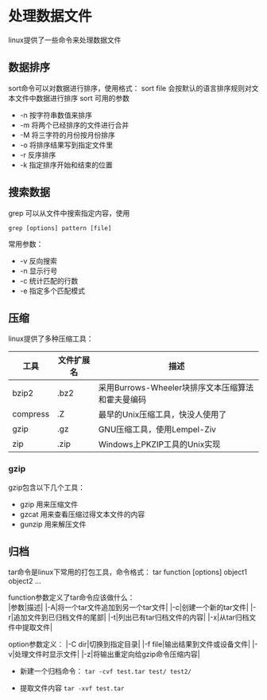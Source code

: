 # 处理数据文件
linux提供了一些命令来处理数据文件  

## 数据排序
sort命令可以对数据进行排序，使用格式：
sort file
会按默认的语言排序规则对文本文件中数据进行排序
sort 可用的参数  
* -n 按字符串数值来排序
* -m 将两个已经排序的文件进行合并
* -M 将三字符的月份按月份排序
* -o 将排序结果写到指定文件里
* -r 反序排序
* -k 指定排序开始和结束的位置

## 搜索数据
grep 可以从文件中搜索指定内容，使用
```
grep [options] pattern [file]
```
常用参数：
* -v 反向搜索
* -n 显示行号
* -c 统计匹配的行数
* -e 指定多个匹配模式

## 压缩
linux提供了多种压缩工具：  

|工具|文件扩展名|描述|
|---|---|---|
|bzip2|.bz2|采用Burrows-Wheeler块排序文本压缩算法和霍夫曼编码|
|compress|.Z|最早的Unix压缩工具，快没人使用了|
|gzip|.gz|GNU压缩工具，使用Lempel-Ziv|
|zip|.zip|Windows上PKZIP工具的Unix实现|

### gzip
gzip包含以下几个工具：  
* gzip 用来压缩文件
* gzcat 用来查看压缩过得文本文件的内容
* gunzip 用来解压文件

## 归档
tar命令是linux下常用的打包工具，命令格式：
tar function [options] object1 object2 ...

function参数定义了tar命令应该做什么：  
|参数|描述|
|-A|将一个tar文件追加到另一个tar文件|
|-c|创建一个新的tar文件|
|-r|追加文件到已归档文件的尾部|
|-t|列出已有tar归档文件的内容|
|-x|从tar归档文件中提取文件|

option参数定义：
|-C dir|切换到指定目录|
|-f file|输出结果到文件或设备文件|
|-v|处理文件时显示文件|
|-z|将输出重定向给gzip命令压缩内容|

* 新建一个归档命令：
`tar -cvf test.tar test/ test2/`

* 提取文件内容
`tar -xvf test.tar`